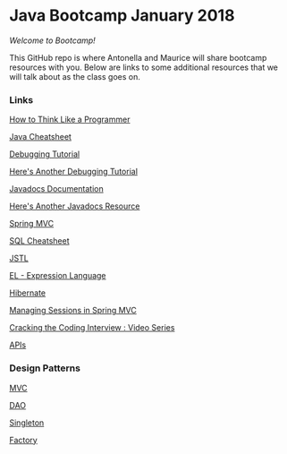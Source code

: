 
# Java Bootcamp January 2018

_Welcome to Bootcamp!_

This GitHub repo is where Antonella and Maurice will share bootcamp resources with you. Below are links to some additional resources that we will talk about as the class goes on.

### Links

[How to Think Like a Programmer](https://www.huffingtonpost.com/ahsan-zahid/a-few-cups-of-java-thinki_b_5166631.html)

[Java Cheatsheet](http://introcs.cs.princeton.edu/java/11cheatsheet/)

[Debugging Tutorial](http://www.vogella.com/tutorials/EclipseDebugging/article.html)

[Here's Another Debugging Tutorial](https://www.eclipse.org/community/eclipse_newsletter/2017/june/article1.php)

[Javadocs Documentation](http://www.oracle.com/technetwork/articles/java/index-137868.html)

[Here's Another Javadocs Resource](http://www.codejava.net/ides/eclipse/how-to-generate-javadoc-in-eclipse)

[Spring MVC](https://docs.spring.io/spring/docs/current/spring-framework-reference/web.html)

[SQL Cheatsheet](http://www.cheat-sheets.org/sites/sql.su/)

[JSTL](https://www.javatpoint.com/jstl-core-tags)

[EL - Expression Language](https://docs.oracle.com/javaee/1.4/tutorial/doc/JSPIntro7.html)

[Hibernate](https://www.tutorialspoint.com/hibernate/index.htm)

[Managing Sessions in Spring MVC](https://www.javacodegeeks.com/2013/04/spring-mvc-session-tutorial.html)

[Cracking the Coding Interview : Video Series](https://www.youtube.com/playlist?list=PLX6IKgS15Ue02WDPRCmYKuZicQHit9kFt)

[APIs](https://www.programmableweb.com/api-university/what-are-apis-and-how-do-they-work)

### Design Patterns

[MVC](https://www.tutorialspoint.com/design_pattern/mvc_pattern.htm)

[DAO](https://www.tutorialspoint.com/design_pattern/data_access_object_pattern.htm)

[Singleton](https://www.tutorialspoint.com/design_pattern/singleton_pattern.htm)

[Factory](https://www.tutorialspoint.com/design_pattern/factory_pattern.htm)